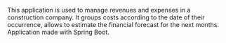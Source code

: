 
This application is used to manage revenues and expenses in a construction company.
It groups costs according to the date of their occurrence, allows to estimate the financial forecast for the next months.
Application made with Spring Boot.
